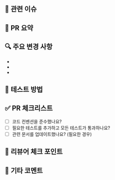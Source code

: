 ## 🔗 관련 이슈

<!-- 관련 이슈가 있다면 여기에 링크해주세요. 예: Closes #123, Related to #456 -->

## 📌 PR 요약

<!-- 이 PR의 목적과 주요 변경 사항을 간단히 설명해주세요 -->

## 🔍 주요 변경 사항

<!-- bullet point로 주요 변경 사항을 나열해주세요 -->
-
-
-

## 🧪 테스트 방법

<!-- 이 변경 사항을 어떻게 테스트할 수 있는지 간단히 설명해주세요 -->

## ✅ PR 체크리스트

- [ ] 코드 컨벤션을 준수했나요?
- [ ] 필요한 테스트를 추가하고 모든 테스트가 통과하나요?
- [ ] 관련 문서를 업데이트했나요? (필요한 경우)

## 👀 리뷰어 체크 포인트

<!-- 리뷰어가 특별히 확인해야 할 부분이 있다면 언급해주세요 -->

## 💬 기타 코멘트

<!-- 추가로 공유할 내용이 있다면 여기에 적어주세요 -->